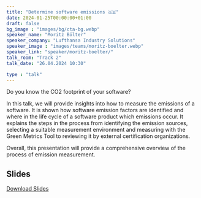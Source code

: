 ```yaml
---
title: "Determine software emissions 🇬🇧"
date: 2024-01-25T00:00:00+01:00
draft: false
bg_image : "images/bg/cta-bg.webp"
speaker_name: "Moritz Bölter"
speaker_company: "Lufthansa Industry Solutions"
speaker_image : "images/teams/moritz-boelter.webp"
speaker_link: "speaker/moritz-boelter/"
talk_room: "Track 2"
talk_date: "26.04.2024 10:30"

type : "talk"
---
```


Do you know the CO2 footprint of your software?

In this talk, we will provide insights into how to measure the emissions of a software. It is shown how software emission factors are identified and where in the life cycle of a software product which emissions occur. It explains the steps in the process from identifying the emission sources, selecting a suitable measurement environment and measuring with the Green Metrics Tool to reviewing it by external certification organizations.

Overall, this presentation will provide a comprehensive overview of the process of emission measurement.
 
## Slides

[<i class='tf-ion-android-download'></i> Download Slides](/files/slides/LHIND_Determine_Software_emissions.pdf)